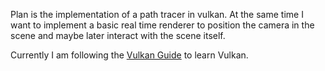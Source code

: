 Plan is the implementation of a path tracer in vulkan. At the same time I want to implement a basic real time renderer to position the camera in the scene and maybe later interact with the scene itself. 

Currently I am following the [Vulkan Guide](https://vkguide.dev/) to learn Vulkan.
